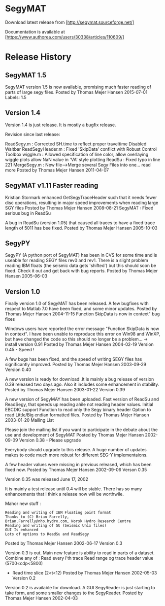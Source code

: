 # SegyMAT
Download latest release from [http://segymat.sourceforge.net/]

Documentation is available at  [https://www.authorea.com/users/30338/articles/110609/]

# Release History

## SegyMAT 1.5

SegyMAT version 1.5 is now available, promising much faster reading of parts of large segy files.
Posted by Thomas Mejer Hansen 2015-07-01 
Labels: 1.5

## Version 1.4
Version 1.4 is just release. It is mostly a bugfix release.

Revision since last release:

ReadSegy.m :
Corrected SH.time to reflect proper traveltime
Disabled Waitbar
ReadSegyHeader.m :
Fixed 'SkipData' conflict with Robust Control Toolbox
wiggle.m :
Allowed specification of line color,
allow overlaying wiggle plots
allow NaN value in 'VA' style plotting
ReadSu :
Fixed typo in line 221
MergeSegy.m :
New file-->Merge several Segy Files into one... read more
Posted by Thomas Mejer Hansen 2011-04-07 

## SegyMAT v1.11 Faster reading
Kristian Stormark enhanced GetSegyTraceHeader such that it needs fewer disc operations, resulting in major speed improvements when reading large SGY files
Posted by Thomas Mejer Hansen 2008-08-21 
SegyMAT : Fixed serious bug in ReadSu

A bug in ReadSu (version 1.05) that caused all traces to have a fixed trace length of 5011 has bee fixed.
Posted by Thomas Mejer Hansen 2005-10-03 

## SegyPY
SegyPY (A python port of SegyMAT) has been in CVS for some time and is useable for reading SEGY files rev0 and rev1. There is a slight problem reading IBM floats (the seismic data gets 'shifted') but this should soon be fixed. Check it out and get back with bug reports.
Posted by Thomas Mejer Hansen 2005-06-03 

## Version 1.0

Finally version 1.0 of SegyMAT has been released. A few bugfixes with respect to Matlab 7.0 have been fixed, and some minor updates.
Posted by Thomas Mejer Hansen 2004-11-15 
Function SkipData is now in context&quot; bug fixes

Windows users have reported the error message "Function SkipData is now in context". I have been unable to reproduce this error on Win98 and WinXP, but have changed the code so this should no longer be a problem... -> install version 0.91
Posted by Thomas Mejer Hansen 2004-02-19 
Version 0.45 - Speed !

A few bugs has been fixed, and the speed of writing SEGY files has significantly improved.
Posted by Thomas Mejer Hansen 2003-09-29 
Version 0.40

A new version is ready for download .It is mainly a bug release of version 0.39 released two days ago.
Also it includes some enhancement in stability.
Posted by Thomas Mejer Hansen 2003-01-22 
Version 0.39

A new version of SegyMAY has been uploaded.
Fast version of ReadSu and ReadSegy, that speeds up reading ahile not reading header values.
Initial EBCDIC support
Function to read only the Segy binary header
Option to read Little/Big endian formatted files.
Posted by Thomas Mejer Hansen 2003-01-20 
Mailing List

Please join the mailing list if you want to participate in the debate about the use and development of SegyMAT
Posted by Thomas Mejer Hansen 2002-09-09 
Version 0.38 - Please upgrade

Everybody should upgrade to this release.
A huge number of updates makes to code much more robust for different SEG-Y implementaions.



A few header values were missing in previous released, which has been fixed now.
Posted by Thomas Mejer Hansen 2002-09-06 
Verson 0.35

Version 0.35 was released June 17, 2002

It is mainly a test release until 0.4 will be stable.
There has so many enhancements that I think a release now will be worthwile.

Mahor new stuff :

    Reading and writing of IBM Floating point format
    Thanks to (C) Brian Farrelly,
    Brian.Farrelly@nho.hydro.com, Norsk Hydro Research Centre
    Reading and writing of SU (Seismic Unix files)
    GUI Is enhanced
    Lots of options to ReadSu and ReadSegy

Posted by Thomas Mejer Hansen 2002-06-17 
Version 0.3

Version 0.3 is out.
Main new feature is ability to read in parts of a dataset. Combine any of :
Read every i'th trace
Read range og trace header value (5700<cdp<5800)
* Read time slice (2<t<12)
Posted by Thomas Mejer Hansen 2002-05-03 
Version 0.2

Version 0.2 is available for download.
A GUI SegyReader is just starting to take form, and some smaller changes to the SegyReader.
Posted by Thomas Mejer Hansen 2002-04-03  
